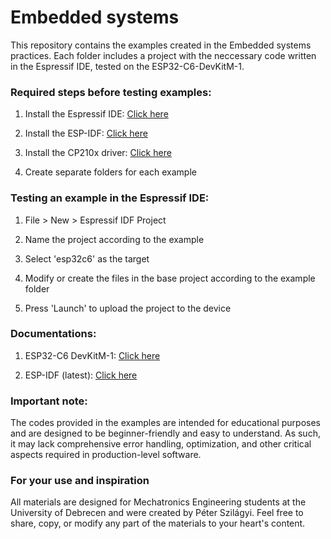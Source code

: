 # Embedded systems

This repository contains the examples created in the Embedded systems practices. Each folder includes a project with the neccessary code written in the Espressif IDE, tested on the ESP32-C6-DevKitM-1.

### Required steps before testing examples:

1. Install the Espressif IDE:
[Click here](https://docs.espressif.com/projects/espressif-ide/en/latest/downloads.html#downloads)

2. Install the ESP-IDF: 
[Click here](https://docs.espressif.com/projects/espressif-ide/en/latest/installation.html#esp-idf-and-tools-installation)

3. Install the CP210x driver:
[Click here](https://www.silabs.com/developer-tools/usb-to-uart-bridge-vcp-drivers?tab=downloads)

4. Create separate folders for each example

### Testing an example in the Espressif IDE:

1. File > New > Espressif IDF Project
   
2. Name the project according to the example
   
3. Select 'esp32c6' as the target
   
4. Modify or create the files in the base project according to the example folder

5. Press 'Launch' to upload the project to the device

### Documentations:

1. ESP32-C6 DevKitM-1:
[Click here](https://docs.espressif.com/projects/esp-dev-kits/en/latest/esp32c6/esp32-c6-devkitm-1/user_guide.html)

2. ESP-IDF (latest): 
[Click here](https://docs.espressif.com/projects/esp-idf/en/latest/esp32c6/api-reference/index.html)

### Important note:

The codes provided in the examples are intended for educational purposes and are designed to be beginner-friendly and easy to understand. As such, it may lack comprehensive error handling, optimization, and other critical aspects required in production-level software.

### For your use and inspiration

All materials are designed for Mechatronics Engineering students at the University of Debrecen and were created by Péter Szilágyi. Feel free to share, copy, or modify any part of the materials to your heart's content.
